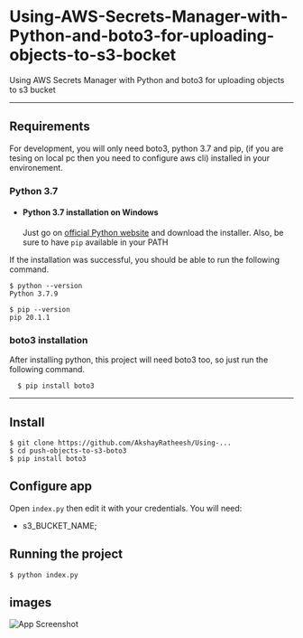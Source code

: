 # Using-AWS-Secrets-Manager-with-Python-and-boto3-for-uploading-objects-to-s3-bocket
Using AWS Secrets Manager with Python and boto3 for uploading objects to s3 bucket


---
## Requirements

For development, you will only need boto3, python 3.7 and pip, (if you are tesing on local pc then you need to configure aws cli) installed in your environement.

### Python 3.7
- #### Python 3.7 installation on Windows

  Just go on [official Python website](https://www.python.org/downloads/) and download the installer.
Also, be sure to have `pip` available in your PATH

If the installation was successful, you should be able to run the following command.

    $ python --version
    Python 3.7.9

    $ pip --version
    pip 20.1.1

###
### boto3 installation
  After installing python, this project will need boto3 too, so just run the following command.

      $ pip install boto3

---

## Install

    $ git clone https://github.com/AkshayRatheesh/Using-...
    $ cd push-objects-to-s3-boto3
    $ pip install boto3

## Configure app

Open `index.py` then edit it with your credentials. You will need:

- s3_BUCKET_NAME;

## Running the project

    $ python index.py

## images  

![App Screenshot](https://blogger.googleusercontent.com/img/b/R29vZ2xl/AVvXsEiHXlEdPrzb9eNNim8dK6gZY1mZjNnPNovhe_ObRQTtEMz4pJTmbxaJO1xbiLYOtAh5GL5BhlO0cIpfW93OYR4s2LIfansfYgvsYG3F57-zHncyaL1X-at_Wvqqt9ZYLtC6S5IXjmngnq0PJWVsooiKNPlQEwmumIC-cuQdc6HO9OhfrRPQFcCKNuN0/s2392/secretmanager-s3-python.png)
